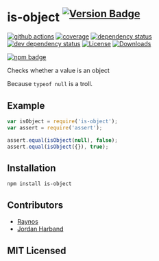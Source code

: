 # is-object <sup>[![Version Badge][npm-version-svg]][npm-url]</sup>

[![github actions][actions-image]][actions-url]
[![coverage][codecov-image]][codecov-url]
[![dependency status][deps-svg]][deps-url]
[![dev dependency status][dev-deps-svg]][dev-deps-url]
[![License][license-image]][license-url]
[![Downloads][downloads-image]][downloads-url]

[![npm badge][npm-badge-png]][npm-url]

Checks whether a value is an object

Because `typeof null` is a troll.

## Example

```js
var isObject = require('is-object');
var assert = require('assert');

assert.equal(isObject(null), false);
assert.equal(isObject({}), true);
```

## Installation

`npm install is-object`

## Contributors

 - [Raynos][raynos-github]
 - [Jordan Harband][ljharb-github]

## MIT Licensed

[deps-svg]: https://david-dm.org/inspect-js/is-object/status.svg
[deps-url]: https://david-dm.org/inspect-js/is-object
[raynos-github]: https://github.com/Raynos
[ljharb-github]: https://github.com/ljharb
[dev-deps-svg]: https://david-dm.org/inspect-js/is-object/dev-status.svg
[dev-deps-url]: https://david-dm.org/inspect-js/is-object#info=devDependencies
[npm-url]: https://npmjs.org/package/is-object
[npm-version-svg]: https://versionbadg.es/inspect-js/is-object.svg
[npm-badge-png]: https://nodei.co/npm/is-object.png?downloads=true&stars=true
[license-image]: https://img.shields.io/npm/l/is-object.svg
[license-url]: LICENSE
[downloads-image]: https://img.shields.io/npm/dm/is-object.svg
[downloads-url]: https://npm-stat.com/charts.html?package=is-object
[codecov-image]: https://codecov.io/gh/inspect-js/is-object/branch/main/graphs/badge.svg
[codecov-url]: https://app.codecov.io/gh/inspect-js/is-object/
[actions-image]: https://img.shields.io/endpoint?url=https://github-actions-badge-u3jn4tfpocch.runkit.sh/inspect-js/is-object
[actions-url]: https://github.com/inspect-js/is-object/actions

